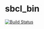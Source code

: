 # sbcl_bin

[![Build Status](https://travis-ci.com/roswell/sbcl_bin.svg?branch=master)](https://travis-ci.com/roswell/sbcl_bin)

